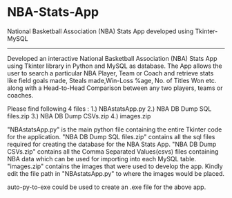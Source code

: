 # NBA-Stats-App
National Basketball Association (NBA) Stats App developed using Tkinter-MySQL
*****************************************************************************
Developed an interactive National Basketball Association (NBA) Stats App using Tkinter library in Python and MySQL as database.
The App allows the user to search a particular NBA Player, Team or Coach and  retrieve stats like field goals made, Steals made,Win-Loss %age, No. of Titles Won etc. along with a Head-to-Head Comparison between any two players, teams or coaches.

Please find following 4 files :
1.) NBAstatsApp.py
2.) NBA DB Dump SQL files.zip
3.) NBA DB Dump CSVs.zip
4.) images.zip

"NBAstatsApp.py" is the main python file containing the entire Tkinter code for the application.
"NBA DB Dump SQL files.zip" contains all the sql files required for creating the database for the NBA Stats App. 
"NBA DB Dump CSVs.zip" contains all the Comma Separated Values(csvs) files containing NBA data which can be used for importing into each MySQL table.
"images.zip" contains the images that were used to develop the app. Kindly edit the file path in "NBAstatsApp.py" to where the images would be placed.

auto-py-to-exe could be used to create an .exe file for the above app.
